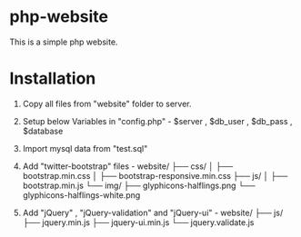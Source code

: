 php-website
===========

This is a simple php website.

Installation
===========

1. Copy all files from "website" folder to server.

2. Setup below Variables in "config.php" -
$server , $db_user , $db_pass , $database

3. Import mysql data from "test.sql"

4. Add "twitter-bootstrap" files -
website/
  ├── css/
  │   ├── bootstrap.min.css
  │   ├── bootstrap-responsive.min.css
  ├── js/
  │   ├── bootstrap.min.js
  └── img/
      ├── glyphicons-halflings.png
      └── glyphicons-halflings-white.png

5. Add "jQuery" , "jQuery-validation" and "jQuery-ui" -
website/
  ├── js/
      ├── jquery.min.js
      ├── jquery-ui.min.js
      └── jquery.validate.js
